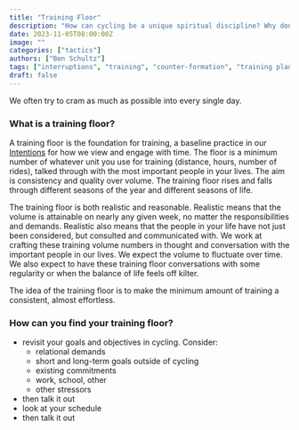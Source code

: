 ```yaml
---
title: "Training Floor"
description: "How can cycling be a unique spiritual discipline? Why don't you ask God to show you!"
date: 2023-11-05T08:00:00Z
image: ""
categories: ["tactics"]
authors: ["Ben Schultz"]
tags: ["interruptions", "training", "counter-formation", "training plan"]
draft: false
---
```


We often try to cram as much as possible into every single day.

### What is a training floor?

A training floor is the foundation for training, a baseline practice in our [Intentions](/intentions) for how we view and engage with time. The floor is a minimum number of whatever unit you use for training (distance, hours, number of rides), talked through with the most important people in your lives. The aim is consistency and quality over volume. The training floor rises and falls through different seasons of the year and different seasons of life.

The training floor is both realistic and reasonable. Realistic means that the volume is attainable on nearly any given week, no matter the responsibilities and demands. Realistic also means that the people in your life have not just been considered, but consulted and communicated with. We work at crafting these training volume numbers in thought and conversation with the important people in our lives. We expect the volume to fluctuate over time. We also expect to have these training floor conversations with some regularity or when the balance of life feels off kilter.

The idea of the training floor is to make the minimum amount of training a consistent, almost effortless.

### How can you find your training floor?

- revisit your goals and objectives in cycling. Consider:
  - relational demands
  - short and long-term goals outside of cycling
  - existing commitments
  - work, school, other
  - other stressors
- then talk it out
- look at your schedule
- then talk it out
